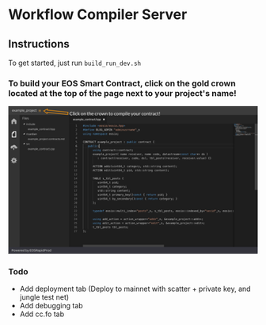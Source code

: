 # Workflow Compiler Server

## Instructions 
To get started, just run `build_run_dev.sh`


### To build your EOS Smart Contract, click on the gold crown located at the top of the page next to your project's name!
![How to Compile Contract](/screenshots/crownshow.jpg)

### Todo
- Add deployment tab (Deploy to mainnet with scatter + private key, and jungle test net)
- Add debugging tab
- Add cc.fo tab

